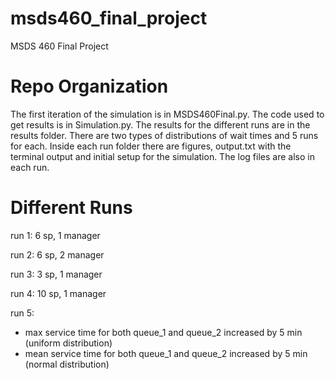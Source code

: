 # msds460_final_project
MSDS 460 Final Project

# Repo Organization
The first iteration of the simulation is in MSDS460Final.py. The code used to get results is in Simulation.py. The results for the different runs are in the results folder. There are two types of distributions of wait times and 5 runs for each. Inside each run folder there are figures, output.txt with the terminal output and initial setup for the simulation. The log files are also in each run. 

# Different Runs
run 1: 6 sp, 1 manager

run 2: 6 sp, 2 manager

run 3: 3 sp, 1 manager

run 4: 10 sp, 1 manager

run 5: 
- max service time for both queue_1 and queue_2 increased by 5 min (uniform distribution)
- mean service time for both queue_1 and queue_2 increased by 5 min (normal distribution)